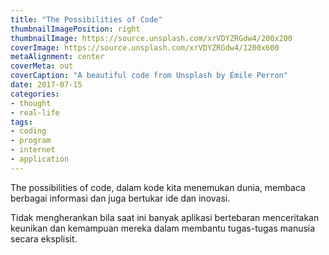 ```yaml
---
title: "The Possibilities of Code"
thumbnailImagePosition: right
thumbnailImage: https://source.unsplash.com/xrVDYZRGdw4/200x200
coverImage: https://source.unsplash.com/xrVDYZRGdw4/1200x600
metaAlignment: center
coverMeta: out
coverCaption: "A beautiful code from Unsplash by Émile Perron"
date: 2017-07-15
categories:
- thought
- real-life
tags:
- coding
- program
- internet
- application
---
```

The possibilities of code, dalam kode kita menemukan dunia, membaca berbagai informasi dan juga bertukar ide dan inovasi.
<!--more-->

Tidak mengherankan bila saat ini banyak aplikasi bertebaran menceritakan keunikan dan kemampuan mereka dalam membantu tugas-tugas manusia secara eksplisit.